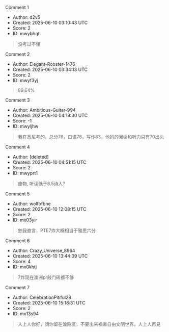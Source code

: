 Comment 1

- Author: d2v5
- Created: 2025-06-10 03:10:43 UTC
- Score: 2
- ID: mwybhqt

> 没考过不懂

Comment 2

- Author: Elegant-Rooster-1476
- Created: 2025-06-10 03:34:13 UTC
- Score: 2
- ID: mwyf3yj

> 89.64%

Comment 3

- Author: Ambitious-Guitar-994
- Created: 2025-06-10 04:19:30 UTC
- Score: -1
- ID: mwyljhw

> 我在悉尼考的，总分76，口语78，写作83，他妈的阅读和听力只有70出头

Comment 4

- Author: [deleted]
- Created: 2025-06-10 04:51:15 UTC
- Score: 2
- ID: mwyprt1

> 废物, 听读低于8.5诗人?

Comment 5

- Author: wolfofbne
- Created: 2025-06-10 12:08:15 UTC
- Score: 2
- ID: mx03yir

> 恕我直言，PTE7炸大概相当于雅思六分

Comment 6

- Author: Crazy_Universe_8964
- Created: 2025-06-10 13:44:09 UTC
- Score: 4
- ID: mx0khtj

> 7炸现在澳洲pr敲门砖都不够

Comment 7

- Author: CelebrationPitiful28
- Created: 2025-06-10 15:18:31 UTC
- Score: 2
- ID: mx13s94

> 人上人你好，請你留在淪陷區，不要出來禍害自由文明世界，人上人再見
